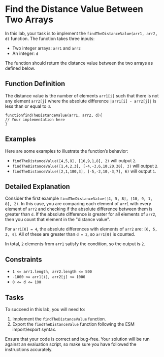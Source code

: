 

# Find the Distance Value Between Two Arrays

In this lab, your task is to implement the `findTheDistanceValue(arr1, arr2, d)` function. The function takes three inputs:

* Two integer arrays: `arr1` and `arr2`
* An integer: `d`

The function should return the distance value between the two arrays as defined below.

## Function Definition

The distance value is the number of elements `arr1[i]` such that there is not any element `arr2[j]` where the absolute difference `|arr1[i] - arr2[j]|` is less than or equal to `d`.

<pre><div><code class="language-javascript"><span class="token">function</span><span></span><span class="token">findTheDistanceValue</span><span class="token">(</span><span class="token">arr1</span><span class="token">,</span><span class="token"> arr2</span><span class="token">,</span><span class="token"> d</span><span class="token">)</span><span></span><span class="token">{</span><span>
</span><span></span><span class="token">// Your implementation here</span><span>
</span><span></span><span class="token">}</span></code></div></pre>

## Examples

Here are some examples to illustrate the function’s behavior:

* `findTheDistanceValue([4,5,8], [10,9,1,8], 2)` will output `2`.
* `findTheDistanceValue([1,4,2,3], [-4,-3,6,10,20,30], 3)` will output `2`.
* `findTheDistanceValue([2,1,100,3], [-5,-2,10,-3,7], 6)` will output `1`.

## Detailed Explanation

Consider the first example `findTheDistanceValue([4, 5, 8], [10, 9, 1, 8], 2)`. In this case, you are comparing each element of `arr1` with every element of `arr2` and checking if the absolute difference between them is greater than `d`. If the absolute difference is greater for all elements of `arr2`, then you count that element in the "distance value".

For `arr1[0] = 4`, the absolute differences with elements of `arr2` are: `[6, 5, 3, 4]`. All of these are greater than `d = 2`, so `arr1[0]` is counted.

In total, `2` elements from `arr1` satisfy the condition, so the output is `2`.

## Constraints

* `1 <= arr1.length, arr2.length <= 500`
* `-1000 <= arr1[i], arr2[j] <= 1000`
* `0 <= d <= 100`

## Tasks

To succeed in this lab, you will need to:

1. Implement the `findTheDistanceValue` function.
2. Export the `findTheDistanceValue` function following the ESM import/export syntax.

Ensure that your code is correct and bug-free. Your solution will be run against an evaluation script, so make sure you have followed the instructions accurately.
